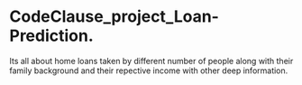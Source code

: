 # CodeClause_project_Loan-Prediction.
Its all about home loans taken by different number of people along with their family background and their repective income with other deep information.
